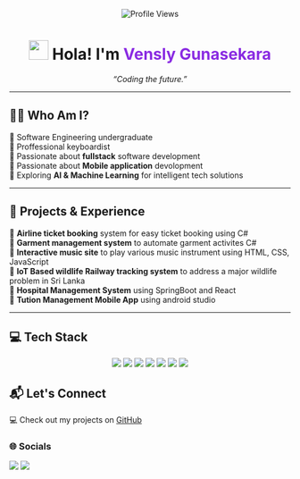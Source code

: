 <p align="center">
  <img src="https://komarev.com/ghpvc/?username=G-V-Benaya&style=plastic&color=blueviolet" alt="Profile Views"/>
</p>

<h1 align="center">
  <img src="https://media.giphy.com/media/hvRJCLFzcasrR4ia7z/giphy.gif" width="35"> Hola! I'm <span style="color:#8A2BE2">Vensly Gunasekara</span>
</h1>

<p align="center">
  <em>“Coding the future.”</em>
</p>

---

## 👨‍💻 Who Am I?
🔹 Software Engineering undergraduate<br>
🔹 Proffessional keyboardist<br>
🔹 Passionate about **fullstack** software development <br>
🔹 Passionate about **Mobile application** devolopment <br>
🔹 Exploring **AI & Machine Learning** for intelligent tech solutions <br>

---

## 🚀 Projects & Experience
🔹 **Airline ticket booking** system for easy ticket booking using C# <br>
🔹 **Garment management system**  to automate garment activites C# <br>
🔹 **Interactive music site** to play various music instrument using HTML, CSS, JavaScript <br>
🔹 **IoT Based wildlife Railway tracking system** to address a major wildlife problem in Sri Lanka <br>
🔹 **Hospital Management System** using SpringBoot and React <br>
🔹 **Tution Management Mobile App** using android studio <br>

---

## 💻 Tech Stack
<p align="center">
  <img src="https://img.shields.io/badge/Dart-0175C2?style=for-the-badge&logo=dart&logoColor=white"/>
  <img src="https://img.shields.io/badge/Flutter-02569B?style=for-the-badge&logo=flutter&logoColor=white"/>
  <img src="https://img.shields.io/badge/Firebase-FFCA28?style=for-the-badge&logo=firebase&logoColor=white"/>
  <img src="https://img.shields.io/badge/JavaScript-323330?style=for-the-badge&logo=javascript&logoColor=F7DF1E"/>
  <img src="https://img.shields.io/badge/React-20232A?style=for-the-badge&logo=react&logoColor=61DAFB"/>
  <img src="https://img.shields.io/badge/MongoDB-4ea94b?style=for-the-badge&logo=mongodb&logoColor=white"/>
  <img src="https://img.shields.io/badge/GitHub-181717?style=for-the-badge&logo=github&logoColor=white"/>
</p>


## 📬 Let's Connect
💻 Check out my projects on [GitHub](https://github.com/venslyg)  

### 🌐 Socials
<p align="left">
  <a href="[https://www.linkedin.com/in/yashira-de-silva/](https://www.linkedin.com/in/g-vensly-benaya-8891502a1?utm_source=share&utm_campaign=share_via&utm_content=profile&utm_medium=android_app)"><img src="https://img.shields.io/badge/LinkedIn-%230077B5.svg?style=flat&logo=linkedin&logoColor=white" /></a>
  <a href="mailto:venslygunasekara2002@gmail.com"><img src="https://img.shields.io/badge/Email-D14836?style=flat&logo=gmail&logoColor=white" /></a>
</p>
